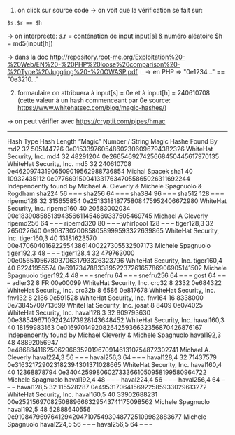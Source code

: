 1. on click sur source code
→ on voit que la vérification se fait sur:
````
$s.$r == $h
````
→ on interpreète:
$s.$r = conténation de input input[s] & numéro aléatoire
$h = md5(input[h])

→ dans la doc http://repository.root-me.org/Exploitation%20-%20Web/EN%20-%20PHP%20loose%20comparison%20-%20Type%20Juggling%20-%20OWASP.pdf
∟→ en PHP => "0e1234..." == "0e3210..."

2. formaulaire
on attribuera à input[s] = 0e
et à input[h] = 240610708 (cette valeur à un hash commenceant par 0e source: https://www.whitehatsec.com/blog/magic-hashes/)

→ on peut vérifier avec https://cryptii.com/pipes/hmac

---
Hash Type   Hash Length   “Magic” Number / String   Magic Hashe Found By
md2   32  505144726   0e015339760548602306096794382326  WhiteHat Security, Inc.
md4   32  48291204  0e266546927425668450445617970135  WhiteHat Security, Inc.
md5   32  240610708   0e462097431906509019562988736854  Michal Spacek
sha1  40  10932435112   0e07766915004133176347055865026311692244  Independently found by Michael A. Cleverly & Michele Spagnuolo & Rogdham
sha224  56  –   –   –
sha256  64  –   –   –
sha384  96  –   –   –
sha512  128   –   –   –
ripemd128   32  315655854   0e251331818775808475952406672980  WhiteHat Security, Inc.
ripemd160   40  20583002034   00e1839085851394356611454660337505469745  Michael A Cleverly
ripemd256   64  –   –   –
ripemd320   80  –   –   –
whirlpool   128   –   –   –
tiger128,3  32  265022640   0e908730200858058999593322639865  WhiteHat Security, Inc.
tiger160,3  40  13181623570   00e4706040169225543861400227305532507173  Michele Spagnuolo
tiger192,3  48  –   –   –
tiger128,4  32  479763000   00e05651056780370631793326323796  WhiteHat Security, Inc.
tiger160,4  40  62241955574   0e69173478833895223726165786906905141502  Michele Spagnuolo
tiger192,4  48  –   –   –
snefru  64  –   –   –
snefru256   64  –   –   –
gost  64  –   –   –
adler32   8   FR  00e00099  WhiteHat Security, Inc.
crc32   8   2332  0e684322  WhiteHat Security, Inc.
crc32b  8   6586  0e817678  WhiteHat Security, Inc.
fnv132  8   2186  0e591528  WhiteHat Security, Inc.
fnv164  16  8338000   0e73845709713699  WhiteHat Security, Inc.
joaat   8   8409  0e074025  WhiteHat Security, Inc.
haval128,3  32  809793630   00e38549671092424173928143648452  WhiteHat Security, Inc.
haval160,3  40  18159983163   0e01697014920826425936632356870426876167  Independently found by Michael Cleverly & Michele Spagnuolo
haval192,3  48  48892056947   0e4868841162506296635201967091461310754872302741  Michael A. Cleverly
haval224,3  56  –   –   –
haval256,3  64  –   –   –
haval128,4  32  71437579  0e316321729023182394301371028665  WhiteHat Security, Inc.
haval160,4  40  12368878794   0e34042599806027333661050958199580964722  Michele Spagnuolo
haval192,4  48  –   –   –
haval224,4  56  –   –   –
haval256,4  64  –   –   –
haval128,5  32  115528287   0e495317064156922585933029613272  WhiteHat Security, Inc.
haval160,5  40  33902688231   00e2521569708250889666329543741175098562  Michele Spagnuolo
haval192,5  48  52888640556   0e9108479697641294204710754930487725109982883677  Michele Spagnuolo
haval224,5  56  –   –   –
haval256,5  64  –   –   –
